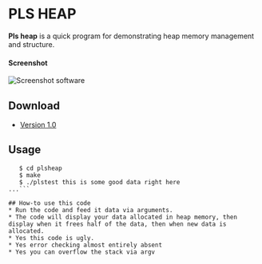 PLS HEAP
======
**Pls heap** is a quick program for demonstrating heap memory management and structure.

#### Screenshot
![Screenshot software](https://cloud.githubusercontent.com/assets/18670775/19969394/c0ce9c8c-a1ae-11e6-81a1-331e324c19e1.png "screenshot software")

## Download
* [Version 1.0](https://github.com/nullmuse/plsheap/archive/master.zip)

## Usage
```$ git clone https://github.com/nullmuse/plsheap.git\n
   $ cd plsheap
   $ make
   $ ./plstest this is some good data right here
...```

## How-to use this code
* Run the code and feed it data via arguments. 
* The code will display your data allocated in heap memory, then display when it frees half of the data, then when new data is allocated. 
* Yes this code is ugly. 
* Yes error checking almost entirely absent 
* Yes you can overflow the stack via argv


